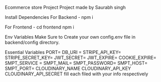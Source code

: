 Ecommerce store Project
Project made by Saurabh singh

Install Dependencies
For Backend - npm i

For Frontend - cd frontend npm i

Env Variables
Make Sure to Create your own config.env file in backend/config directory.

Essential Variables PORT= DB_URI = STRIPE_API_KEY= STRIPE_SECRET_KEY= JWT_SECRET= JWT_EXPIRE= COOKIE_EXPIRE= SMPT_SERVICE = SMPT_MAIL= SMPT_PASSWORD= SMPT_HOST= SMPT_PORT= CLOUDINARY_NAME CLOUDINARY_API_KEY CLOUDINARY_API_SECRET fill each filed with your info respectively